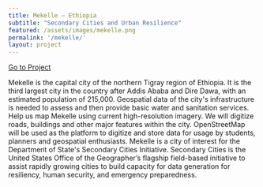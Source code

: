 ```yaml
---
title: Mekelle ‒ Ethiopia
subtitle: "Secondary Cities and Urban Resilience"
featured: /assets/images/mekelle.png
permalink: '/mekelle/'
layout: project
---
```


<a href="http://tasks.hotosm.org/project/1710" class="button" target="_blank" id="red-button" role="button">Go to Project</a>

<p>

<p>Mekelle is the capital city of the northern Tigray region of Ethiopia. It is the third largest city in the country after Addis Ababa and Dire Dawa, with an estimated population of 215,000. Geospatial data of the city's infrastructure is needed to assess and then provide basic water and sanitation services. Help us map Mekelle using current high-resolution imagery. We will digitize roads, buildings and other major features within the city. OpenStreetMap will be used as the platform to digitize and store data for usage by students, planners and geospatial enthusiasts. Mekelle is a city of interest for the Department of State's Secondary Cities Initiative. Secondary Cities is the United States Office of the Geographer’s flagship field-based initiative to assist rapidly growing cities to build capacity for data generation for resiliency, human security, and emergency preparedness.</p>

